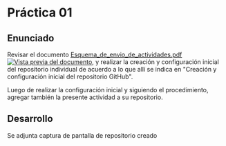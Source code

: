 # Práctica 01

## Enunciado


Revisar el documento  [Esquema_de_envio_de_actividades.pdf](https://utpl.instructure.com/courses/9193/files/1449187/download?wrap=1 "Esquema_de_envio_de_actividades.pdf")[![Vista previa del documento](https://utpl.instructure.com/images/preview.png)](https://utpl.instructure.com/courses/9193/files/1449187/download?wrap=1 "Vista previa del documento"), y realizar la creación y configuración inicial del repositorio individual de acuerdo a lo que allí se indica en "Creación y configuración inicial del repositorio GitHub".

Luego de realizar la configuración inicial y siguiendo el procedimiento, agregar también la presente actividad a su repositorio.

## Desarrollo

Se adjunta captura de pantalla de repositorio creado
